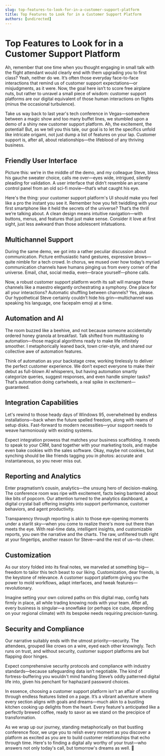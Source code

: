 ```yaml
---
slug: top-features-to-look-for-in-a-customer-support-platform
title: Top Features to Look for in a Customer Support Platform
authors: [undirected]
---
```



# Top Features to Look for in a Customer Support Platform

Ah, remember that one time when you thought engaging in small talk with the flight attendant would clearly end with them upgrading you to first class? Yeah, neither do we. It’s often those everyday face-to-face interactions that remind us of customer support expectations—or misjudgments, as it were. Now, the goal here isn’t to score free airplane nuts, but rather to unravel a small piece of wisdom: customer support platforms are our digital equivalent of those human interactions on flights (minus the occasional turbulence). 

Take us way back to last year's tech conference in Vegas—somewhere between a magic show and too many buffet lines, we stumbled upon a demo of a shiny new customer support platform. Ah, the excitement, the potential! But, as we tell you this tale, our goal is to let the specifics unfold like intricate origami, not just dump a list of features on your lap. Customer support is, after all, about relationships—the lifeblood of any thriving business.

## Friendly User Interface

Picture this: we’re in the middle of the demo, and my colleague Steve, bless his gauche sweater choice, calls me over—eyes wide, intrigued, silently pleading for validation. A user interface that didn’t resemble an arcane control panel from an old sci-fi movie—that’s what caught his eye. 

Here's the thing: your customer support platform's UI should make you feel like a pro the instant you see it. Remember how you felt twiddling with your first smartphone like it held the secrets of the universe? That’s the thrill we’re talking about. A clean design means intuitive navigation—with buttons, menus, and features that just make sense. Consider it love at first sight, just less awkward than those adolescent infatuations.

## Multichannel Support

During the same demo, we got into a rather peculiar discussion about communication. Picture enthusiastic hand gestures, expressive brows—quite nimble for a tech crowd. In chorus, we mused over how today’s myriad communication channels have humans pinging us from every corner of the universe. Email, chat, social media, even—brace yourself—phone calls.

Now, a robust customer support platform worth its salt will manage these channels like a maestro elegantly orchestrating a symphony. One place for all your interactions? Automatic shuffling between channels? Yes, please. Our hypothetical Steve certainly couldn’t hide his grin—multichannel was speaking his language, one facepalm emoji at a time. 

## Automation and AI

The room buzzed like a beehive, and not because someone accidentally ordered honey granola at breakfast. Talk shifted from multitasking to automation—those magical algorithms ready to make life infinitely smoother. I metaphorically leaned back, town crier-style, and shared our collective awe of automation features.

Think of automation as your backstage crew, working tirelessly to deliver the perfect customer experience. We don’t expect everyone to make their debut as full-blown AI whisperers, but having automation smartly categorize queries, suggest responses, and even handle simpler tasks? That’s automation doing cartwheels, a real spike in excitement—guaranteed. 

## Integration Capabilities

Let's rewind to those heady days of Windows 95, overwhelmed by endless installations—back when the future spelled freedom, along with reams of setup disks. Fast-forward to modern necessities—your support needs to weave harmoniously with existing systems. 

Expect integration prowess that matches your business scaffolding. It needs to speak to your CRM, band together with your marketing tools, and maybe even bake cookies with the sales software. Okay, maybe not cookies, but synching should be like friends tagging you in photos: accurate and instantaneous, so you never miss out. 

## Reporting and Analytics

Enter pragmatism’s cousin, analytics—the unsung hero of decision-making. The conference room was ripe with excitement, facts being bantered about like bits of popcorn. Our attention turned to the analytics dashboard, a digital crystal ball offering insights into support performance, customer behaviors, and agent productivity.

Transparency through reporting is akin to those eye-opening moments under a starlit sky—when you come to realize there's more out there than meets the eye. With real-time data, intelligent insights, and customizable reports, you own the narrative and the charts. The raw, unfiltered truth right at your fingertips, another reason for Steve—and the rest of us—to cheer. 

## Customization

As our story folded into its final notes, we marveled at something big—freedom to tailor this tech beast to our liking. Customization, dear friends, is the keystone of relevance. A customer support platform giving you the power to mold workflows, adapt interfaces, and tweak features—revolutionary.

Imagine setting your own colored paths on this digital map, config hats firmly in place, all while trading knowing nods with your team. After all, every business is singular—a snowflake (or perhaps ice cube, depending on your regional climate) with its bespoke needs requiring precision-tuning. 

## Security and Compliance

Our narrative suitably ends with the utmost priority—security. The attendees, grouped like crows on a wire, eyed each other knowingly. Tech runs on trust, and without security, customer support platforms are but flapping door hinges.

Expect comprehensive security protocols and compliance with industry standards—because safeguarding data isn’t negotiable. The kind of fortress-buffering you wouldn't mind handing Steve’s oddly patterned digital life into, given his penchant for haphazard password choices. 

In essence, choosing a customer support platform isn't an affair of scrolling through endless features listed on a page. It’s a vibrant adventure where every section aligns with goals and dreams—much akin to a bustling kitchen cooking up delights from the heart. Every feature's anticipated like a perfectly brewed coffee, ready to savor as we stand on the precipice of transformation.

As we wrap up our journey, standing metaphorically on that bustling conference floor, we urge you to relish every moment as you discover a platform as excited as you are to build customer relationships that echo through time. Here's to finding a digital ally worthy of your trust—who answers not only today's call, but tomorrow's dreams as well. 🥂